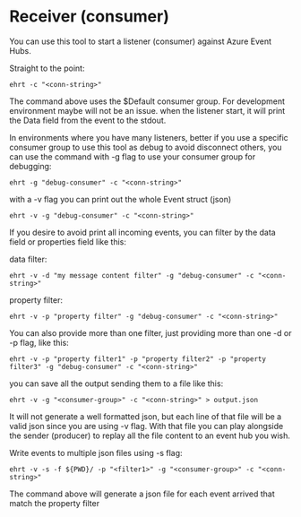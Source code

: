 # Receiver (consumer)

You can use this tool to start a listener (consumer) against Azure Event Hubs.

Straight to the point:

```shell script
ehrt -c "<conn-string>" 
```

The command above uses the $Default consumer group. For development environment maybe will not be an issue.
when the listener start, it will print the Data field from the event to the stdout.

In environments where you have many listeners, better if you use a specific consumer group to use this tool as debug 
to avoid disconnect others, you can use the command with -g flag to use your consumer group for debugging:
```shell script
ehrt -g "debug-consumer" -c "<conn-string>" 
```

with a -v flag you can print out the whole Event struct (json)
```shell script
ehrt -v -g "debug-consumer" -c "<conn-string>" 
```
If you desire to avoid print all incoming events, you can filter by the data field or properties field like this:

data filter:
```shell script
ehrt -v -d "my message content filter" -g "debug-consumer" -c "<conn-string>"
```
property filter:
```shell script
ehrt -v -p "property filter" -g "debug-consumer" -c "<conn-string>"
```

You can also provide more than one filter, just providing more than one -d or -p flag, like this:
```shell script
ehrt -v -p "property filter1" -p "property filter2" -p "property filter3" -g "debug-consumer" -c "<conn-string>"
```
you can save all the output sending them to a file like this:
```shell script
ehrt -v -g "<consumer-group>" -c "<conn-string>" > output.json
```
It will not generate a well formatted json, but each line of that file will be a valid json since you are using -v flag.
With that file you can play alongside the sender (producer) to replay all the file content to an event hub you wish.

Write events to multiple json files using -s flag:
```shell script
ehrt -v -s -f ${PWD}/ -p "<filter1>" -g "<consumer-group>" -c "<conn-string>"
```
The command above will generate a json file for each event arrived that match the property filter